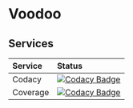# Voodoo

## Services
Service|Status
:------|:----
Codacy|[![Codacy Badge](https://api.codacy.com/project/badge/Grade/eaf5d8633f2446419ad4594644f9525c)](https://www.codacy.com?utm_source=github.com&amp;utm_medium=referral&amp;utm_content=Numigi/gitoo&amp;utm_campaign=Badge_Grade)
Coverage|[![Codacy Badge](https://api.codacy.com/project/badge/Coverage/eaf5d8633f2446419ad4594644f9525c)](https://www.codacy.com?utm_source=github.com&utm_medium=referral&utm_content=Numigi/gitoo&utm_campaign=Badge_Coverage)


